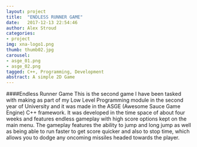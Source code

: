 ```yaml
---
layout: project
title:  "ENDLESS RUNNER GAME"
date:   2017-12-13 22:54:46
author: Alex Stroud
categories:
- project
img: xna-logo1.png
thumb: thumb02.jpg
carousel:
- asge_01.png
- asge_02.png
tagged: C++, Programming, Development
abstract: A simple 2D Game
---
```

####Endless Runner Game
This is the second game I have been tasked with making as part of my Low Level Programming module in the second year of University and it was made in the ASGE (Awesome Sauce Game Engine) C++ framework. It was developed in the time space of about four weeks and features endless gameplay with high score options kept on the main menu. The gameplay features the ability to jump and long jump as well as being able to run faster to get score quicker and also to stop time, which allows you to dodge any oncoming missiles headed towards the player.

